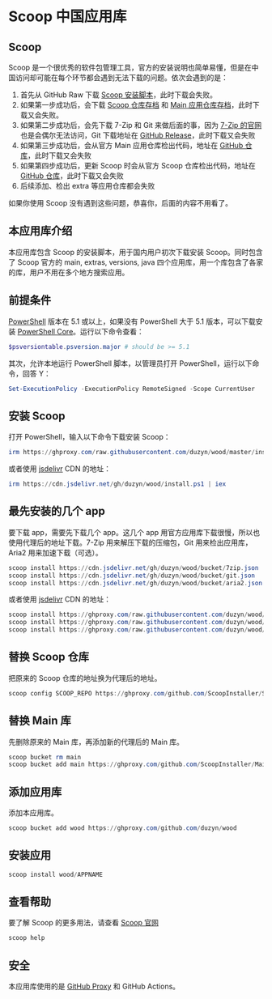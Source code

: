 # Scoop 中国应用库

## Scoop

Scoop 是一个很优秀的软件包管理工具，官方的安装说明也简单易懂，但是在中国访问却可能在每个环节都会遇到无法下载的问题。依次会遇到的是：

1. 首先从 GitHub Raw 下载 [Scoop 安装脚本](https://raw.githubusercontent.com/duzyn/wood/master/install.ps1)，此时下载会失败。
2. 如果第一步成功后，会下载 [Scoop 仓库存档](https://github.com/ScoopInstaller/Scoop/archive/master.zip) 和 [Main 应用仓库存档](https://github.com/ScoopInstaller/Main/archive/master.zip)，此时下载又会失败。
3. 如果第二步成功后，会先下载 7-Zip 和 Git 来做后面的事，因为 [7-Zip 的官网](https://www.7-zip.org/) 也是会偶尔无法访问，Git 下载地址在 [GitHub Release](https://github.com/git-for-windows/git/releases)，此时下载又会失败
4. 如果第三步成功后，会从官方 Main 应用仓库检出代码，地址在 [GitHub 仓库](https://github.com/ScoopInstaller/Main)，此时下载又会失败
5. 如果第四步成功后，更新 Scoop 时会从官方 Scoop 仓库检出代码，地址在 [GitHub 仓库](https://github.com/ScoopInstaller/Scoop/)，此时下载又会失败
6. 后续添加、检出 extra 等应用仓库都会失败

如果你使用 Scoop 没有遇到这些问题，恭喜你，后面的内容不用看了。

## 本应用库介绍

本应用库包含 Scoop 的安装脚本，用于国内用户初次下载安装 Scoop。同时包含了 Scoop 官方的 main, extras, versions, java 四个应用库，用一个库包含了各家的库，用户不用在多个地方搜索应用。

## 前提条件

[PowerShell](https://learn.microsoft.com/zh-cn/powershell/) 版本在 5.1 或以上，如果没有 PowerShell 大于 5.1 版本，可以下载安装 [PowerShell Core](https://github.com/PowerShell/PowerShell)。运行以下命令查看：

```powershell
$psversiontable.psversion.major # should be >= 5.1
```

其次，允许本地运行 PowerShell 脚本，以管理员打开 PowerShell，运行以下命令，回答 Y：
  
```powershell
Set-ExecutionPolicy -ExecutionPolicy RemoteSigned -Scope CurrentUser
```

## 安装 Scoop

打开 PowerShell，输入以下命令下载安装 Scoop：

```powershell
irm https://ghproxy.com/raw.githubusercontent.com/duzyn/wood/master/install.ps1 | iex
```

或者使用 [jsdelivr](https://www.jsdelivr.com/) CDN 的地址：

```powershell
irm https://cdn.jsdelivr.net/gh/duzyn/wood/install.ps1 | iex
```

## 最先安装的几个 app

要下载 app，需要先下载几个 app。这几个 app 用官方应用库下载很慢，所以也使用代理后的地址下载。7-Zip 用来解压下载的压缩包，Git 用来检出应用库，Aria2 用来加速下载（可选）。

```powershell
scoop install https://cdn.jsdelivr.net/gh/duzyn/wood/bucket/7zip.json
scoop install https://cdn.jsdelivr.net/gh/duzyn/wood/bucket/git.json
scoop install https://cdn.jsdelivr.net/gh/duzyn/wood/bucket/aria2.json
```

或者使用 [jsdelivr](https://www.jsdelivr.com/) CDN 的地址：

```powershell
scoop install https://ghproxy.com/raw.githubusercontent.com/duzyn/wood/master/bucket/7zip.json
scoop install https://ghproxy.com/raw.githubusercontent.com/duzyn/wood/master/bucket/git.json
scoop install https://ghproxy.com/raw.githubusercontent.com/duzyn/wood/master/bucket/aria2.json
```

## 替换 Scoop 仓库

把原来的 Scoop 仓库的地址换为代理后的地址。

```powershell
scoop config SCOOP_REPO https://ghproxy.com/github.com/ScoopInstaller/Scoop
```

## 替换 Main 库

先删除原来的 Main 库，再添加新的代理后的 Main 库。

```powershell
scoop bucket rm main
scoop bucket add main https://ghproxy.com/github.com/ScoopInstaller/Main
```

## 添加应用库

添加本应用库。

```powershell
scoop bucket add wood https://ghproxy.com/github.com/duzyn/wood
```

## 安装应用

```powershell
scoop install wood/APPNAME
```

## 查看帮助

要了解 Scoop 的更多用法，请查看 [Scoop 官网](https://scoop.sh/)

```powershell
scoop help
```

## 安全

本应用库使用的是 [GitHub Proxy](https://ghproxy.com/) 和 GitHub Actions。
